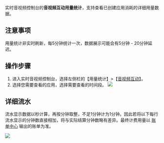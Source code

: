实时音视频控制台的**音视频互动用量统计**，支持查看已创建应用消耗的详细用量数据。

## 注意事项
用量统计非实时刷新，每5分钟统计一次，数据展示可能会有5分钟 - 20分钟延迟。

## 操作步骤 

1. 进入实时音视频控制台，选择左侧栏的【用量统计】>【[音视频互动](https://console.cloud.tencent.com/trtc/statistics)】。
2. 选择您需要查看的应用，选择需要查看的时间段。
![](https://main.qcloudimg.com/raw/a9f8bee1dff8ba8e4e1856585d7f3f3e.png)

## 详细流水

流水显示数据以秒计算，再按分钟取整，不足1分钟计为1分钟。因此若将以下每行流水显示的分钟数直接相加，将与实际结算分钟数略有差异。最终计费用量以 [账单中心](https://console.cloud.tencent.com/expense/bill/download) 输出的账单为准。

![](https://main.qcloudimg.com/raw/744654b5cf80224b02e16effe7352f60.png)
